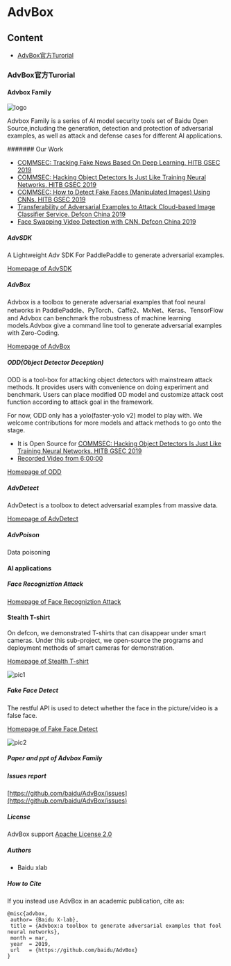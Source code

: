 # AdvBox

## Content

- [AdvBox官方Turorial](#AdvBox-English)



### AdvBox官方Turorial <span id = "AdvBox-English">

#### Advbox Family

![logo](C:/Users/PC/Desktop/AdvBox/AdvBox/pic/logo.png)

Advbox Family is a series of AI model security tools set of Baidu Open Source,including the generation, detection and protection of adversarial examples, as well as attack and defense cases for different AI applications.

####### Our Work

- [COMMSEC: Tracking Fake News Based On Deep Learning. HITB GSEC 2019](https://gsec.hitb.org/sg2019/sessions/commsec-tracking-fake-news-based-on-deep-learning/)
- [COMMSEC: Hacking Object Detectors Is Just Like Training Neural Networks. HITB GSEC 2019](https://gsec.hitb.org/sg2019/sessions/commsec-hacking-object-detectors-is-just-like-training-neural-networks/)
- [COMMSEC: How to Detect Fake Faces (Manipulated Images) Using CNNs. HITB GSEC 2019](https://gsec.hitb.org/sg2019/sessions/commsec-how-to-detect-fake-faces-manipulated-images-using-cnns/)
- [Transferability of Adversarial Examples to Attack Cloud-based Image Classifier Service. Defcon China 2019](https://www.defcon.org/html/dc-china-1/dc-cn-1-speakers.html)
- [Face Swapping Video Detection with CNN. Defcon China 2019](https://www.defcon.org/html/dc-china-1/dc-cn-1-speakers.html)

 

##### AdvSDK

A Lightweight Adv SDK For PaddlePaddle to generate adversarial examples.

[Homepage of AdvSDK](advsdk/README.md) 

##### AdvBox

Advbox is a toolbox to generate adversarial examples that fool neural networks in PaddlePaddle、PyTorch、Caffe2、MxNet、Keras、TensorFlow and Advbox can benchmark the robustness of machine learning models.Advbox give a command line tool to generate adversarial examples with Zero-Coding.

[Homepage of AdvBox](advbox.md)

##### ODD(Object Detector Deception)

ODD is a tool-box for attacking object detectors with mainstream attack methods. It provides users with convenience on doing experiment and benchmark. Users can place modified OD model and customize attack cost function according to attack goal in the framework.

For now, ODD only has a yolo(faster-yolo v2) model to play with. We welcome contributions for more models and attack methods to go onto the stage.

- It is Open Source for [COMMSEC: Hacking Object Detectors Is Just Like Training Neural Networks. HITB GSEC 2019](https://gsec.hitb.org/sg2019/sessions/commsec-hacking-object-detectors-is-just-like-training-neural-networks/)
- [Recorded Video from 6:00:00](https://www.youtube.com/watch?v=MGc_KskTnF4)

[Homepage of ODD](advbox_family/ODD/README.md)

##### AdvDetect

AdvDetect is a toolbox to detect adversarial examples from massive data.

[Homepage of AdvDetect](advbox_family/AdvDetect/README.md)

##### AdvPoison

Data poisoning

#### AI applications

##### Face Recogniztion Attack

[Homepage of Face Recogniztion Attack](applications/face_recognition_attack/README.md)

#### Stealth T-shirt

On defcon, we demonstrated T-shirts that can disappear under smart cameras. Under this sub-project, we open-source the programs and deployment methods of smart cameras for demonstration.

[Homepage of Stealth T-shirt](applications/StealthTshirt/README.md)

![pic1](C:/Users/PC/Desktop/AdvBox/AdvBox/applications/StealthTshirt/output.gif)

##### Fake Face Detect

The restful API is used to detect whether the face in the picture/video is a false face.

[Homepage of Fake Face Detect](applications/fake_face_detect/README.md)

![pic2](C:/Users/PC/Desktop/AdvBox/AdvBox/pic/deepfake02.png)



##### Paper and ppt of Advbox Family

##### Issues report

[https://github.com/baidu/AdvBox/issues](https://github.com/baidu/AdvBox/issues)

##### License

AdvBox support [Apache License 2.0](https://github.com/baidu/AdvBox/blob/master/LICENSE)

##### Authors

- Baidu xlab

##### How to Cite

If you instead use AdvBox in an academic publication, cite as:

```
@misc{advbox,
 author= {Baidu X-lab},
 title = {Advbox:a toolbox to generate adversarial examples that fool neural networks},
 month = mar,
 year  = 2019,
 url   = {https://github.com/baidu/AdvBox}
}
```







































